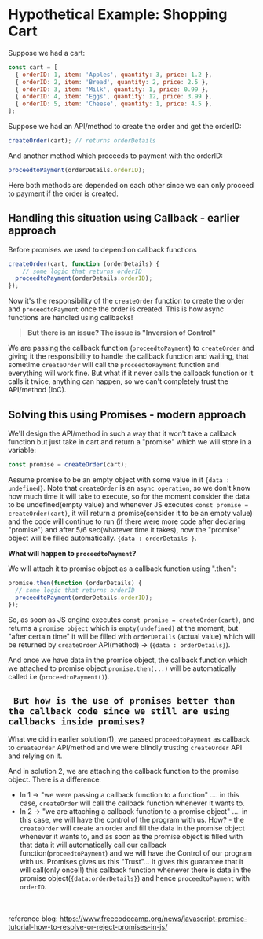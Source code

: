 # Hypothetical Example: Shopping Cart

Suppose we had a cart:

```javascript
const cart = [
  { orderID: 1, item: 'Apples', quantity: 3, price: 1.2 },
  { orderID: 2, item: 'Bread', quantity: 2, price: 2.5 },
  { orderID: 3, item: 'Milk', quantity: 1, price: 0.99 },
  { orderID: 4, item: 'Eggs', quantity: 12, price: 3.99 },
  { orderID: 5, item: 'Cheese', quantity: 1, price: 4.5 },
];
```

Suppose we had an API/method to create the order and get the orderID:

```javascript
createOrder(cart); // returns orderDetails
```

And another method which proceeds to payment with the orderID:

```javascript
proceedtoPayment(orderDetails.orderID);
```

Here both methods are depended on each other since we can only proceed to payment if the order is created.

## Handling this situation using Callback - earlier approach

Before promises we used to depend on callback functions

```javascript
createOrder(cart, function (orderDetails) {
    // some logic that returns orderID
  proceedtoPayment(orderDetails.orderID);
});
```

Now it's the responsibility of the `createOrder` function to create the order and `proceedtoPayment` once the order is created. This is how async functions are handled using callbacks!

> **But there is an issue? The issue is "Inversion of Control"**

We are passing the callback function (`proceedtoPayment`) to `createOrder` and giving it the responsibility to handle the callback function and waiting, that sometime `createOrder` will call the `proceedtoPayment` function and everything will work fine. But what if it never calls the callback function or it calls it twice, anything can happen, so we can't completely trust the API/method (IoC).

## Solving this using Promises - modern approach

We'll design the API/method in such a way that it won't take a callback function but just take in cart and return a "promise" which we will store in a variable:

```javascript
const promise = createOrder(cart);
```

Assume promise to be an empty object with some value in it `{data : undefined}`. Note that `createOrder` is an `async operation`, so we don't know how much time it will take to execute, so for the moment consider the data to be undefined(empty value) and whenever JS executes `const promise = createOrder(cart)`, it will return a promise(consider it to be an empty value) and the code will continue to run (if there were more code after declaring "promise") and after 5/6 sec(whatever time it takes), now the "promise" object will be filled automatically. `{data : orderDetails }`.

**What will happen to `proceedtoPayment`?**

We will attach it to promise object as a callback function using ".then":

```javascript
promise.then(function (orderDetails) {
  // some logic that returns orderID
  proceedtoPayment(orderDetails.orderID);
});
```

So, as soon as JS engine executes `const promise = createOrder(cart)`, and returns a `promise object` which is `empty(undefined)` at the moment, but "after certain time" it will be filled with `orderDetails` (actual value) which will be returned by `createOrder` API(method) -> (`{data : orderDetails}`).

And once we have data in the promise object, the callback function which we attached to promise object `promise.then(...)` will be automatically called i.e (`proceedtoPayment()`).

## ` But how is the use of promises better than the callback code since we still are using callbacks inside promises?`

What we did in earlier solution(1), we passed `proceedtoPayment` as callback to `createOrder` API/method and we were blindly trusting `createOrder` API and relying on it.

And in solution 2, we are attaching the callback function to the promise object. There is a difference:

- In 1 -> "we were passing a callback function to a function" .... in this case, `createOrder` will call the callback function whenever it wants to.
- In 2 -> "we are attaching a callback function to a promise object" .... in this case, we will have the control of the program with us. How? - the `createOrder` will create an order and fill the data in the promise object whenever it wants to, and as soon as the promise object is filled with that data it will automatically call our callback function(`proceedtoPayment`) and we will have the Control of our program with us. Promises gives us this "Trust"... It gives this guarantee that it will call(only once!!) this callback function whenever there is data in the promise object(`{data:orderDetails}`) and hence `proceedtoPayment` with `orderID`.

<br><br>
reference blog: https://www.freecodecamp.org/news/javascript-promise-tutorial-how-to-resolve-or-reject-promises-in-js/
